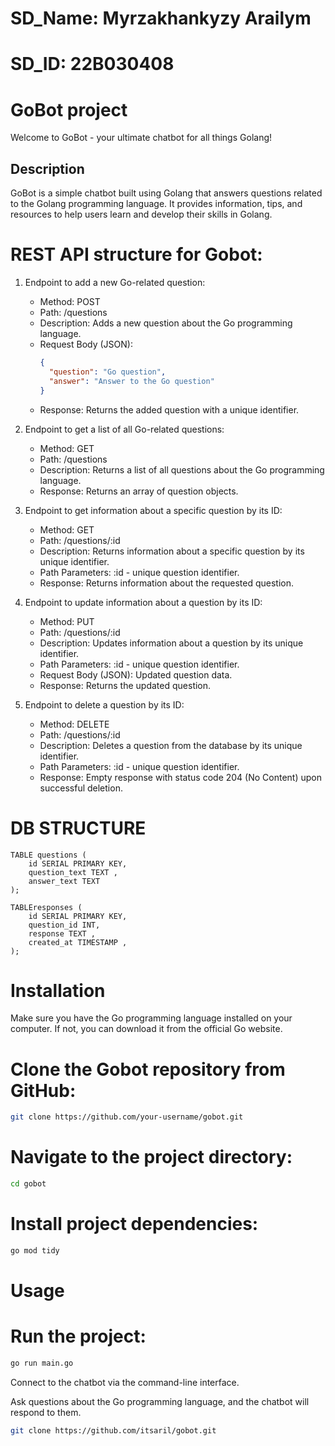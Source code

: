 # SD_Name: Myrzakhankyzy Arailym
# SD_ID: 22B030408

# GoBot project

Welcome to GoBot - your ultimate chatbot for all things Golang!

## Description

GoBot is a simple chatbot built using Golang that answers questions related to the Golang programming language. It provides information, tips, and resources to help users learn and develop their skills in Golang.

# REST API structure for Gobot:

1. Endpoint to add a new Go-related question:
   - Method: POST
   - Path: /questions
   - Description: Adds a new question about the Go programming language.
   - Request Body (JSON):
     ```json
     {
       "question": "Go question",
       "answer": "Answer to the Go question"
     }
     ```
   - Response: Returns the added question with a unique identifier.

2. Endpoint to get a list of all Go-related questions:
   - Method: GET
   - Path: /questions
   - Description: Returns a list of all questions about the Go programming language.
   - Response: Returns an array of question objects.

3. Endpoint to get information about a specific question by its ID:
   - Method: GET
   - Path: /questions/:id
   - Description: Returns information about a specific question by its unique identifier.
   - Path Parameters: :id - unique question identifier.
   - Response: Returns information about the requested question.

4. Endpoint to update information about a question by its ID:
   - Method: PUT
   - Path: /questions/:id
   - Description: Updates information about a question by its unique identifier.
   - Path Parameters: :id - unique question identifier.
   - Request Body (JSON): Updated question data.
   - Response: Returns the updated question.

5. Endpoint to delete a question by its ID:
   - Method: DELETE
   - Path: /questions/:id
   - Description: Deletes a question from the database by its unique identifier.
   - Path Parameters: :id - unique question identifier.
   - Response: Empty response with status code 204 (No Content) upon successful deletion.

# DB STRUCTURE 
```
TABLE questions (
    id SERIAL PRIMARY KEY,
    question_text TEXT ,
    answer_text TEXT 
);

TABLEresponses (
    id SERIAL PRIMARY KEY,
    question_id INT,
    response TEXT ,
    created_at TIMESTAMP ,
);
```

# Installation
Make sure you have the Go programming language installed on your computer. If not, you can download it from the official Go website.

# Clone the Gobot repository from GitHub:

```bash
git clone https://github.com/your-username/gobot.git
```

# Navigate to the project directory:

```bash
cd gobot
```

# Install project dependencies:

```bash
go mod tidy
```

# Usage
# Run the project:

```bash
go run main.go
```

Connect to the chatbot via the command-line interface.

Ask questions about the Go programming language, and the chatbot will respond to them.

```bash
git clone https://github.com/itsaril/gobot.git
